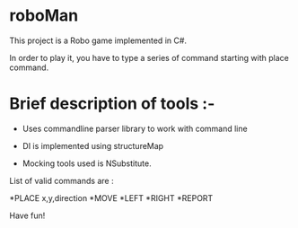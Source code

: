 # roboMan

This project is a Robo game implemented in C#. 

In order to play it, you have to type a series of command starting with place command. 

# Brief description of tools :-

* Uses commandline parser library to work with command line

* DI is implemented using structureMap

* Mocking tools used is NSubstitute. 

List of valid commands are :

*PLACE x,y,direction
*MOVE
*LEFT
*RIGHT
*REPORT

Have fun!


